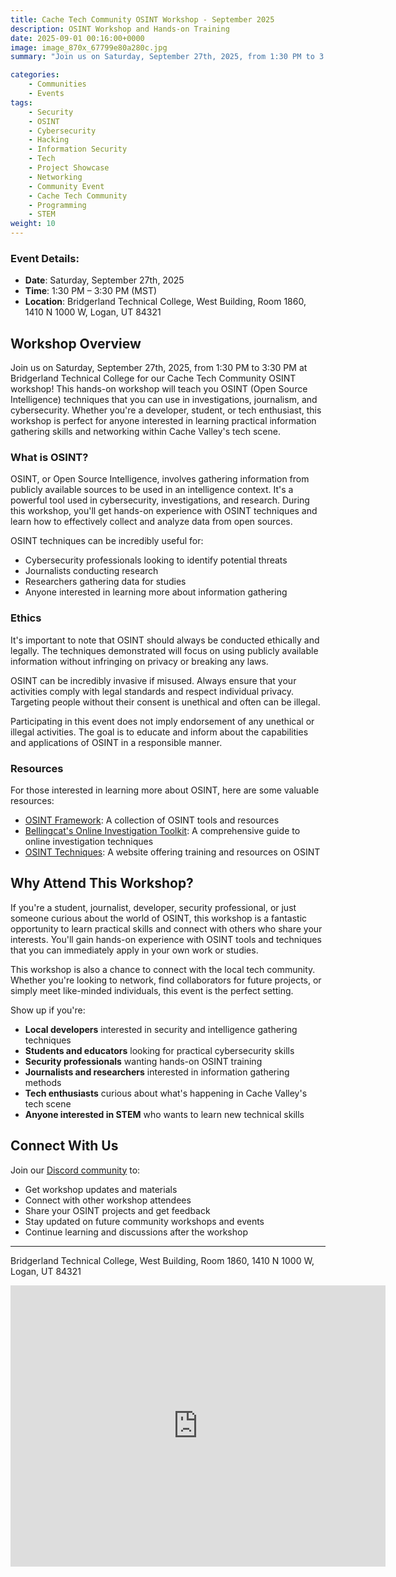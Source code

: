 ```yaml
---
title: Cache Tech Community OSINT Workshop - September 2025
description: OSINT Workshop and Hands-on Training
date: 2025-09-01 00:16:00+0000
image: image_870x_67799e80a280c.jpg
summary: "Join us on Saturday, September 27th, 2025, from 1:30 PM to 3:30 PM at Bridgerland Technical College for our Cache Tech Community OSINT workshop! This hands-on workshop will teach you OSINT (Open Source Intelligence) techniques that you can use in investigations, journalism, and cybersecurity. Whether you're a developer, student, or tech enthusiast, this event is perfect for anyone interested in learning information gathering skills and networking within Cache Valley's tech scene."

categories:
    - Communities
    - Events
tags:
    - Security
    - OSINT
    - Cybersecurity
    - Hacking
    - Information Security
    - Tech
    - Project Showcase
    - Networking
    - Community Event
    - Cache Tech Community
    - Programming
    - STEM
weight: 10
---
```


### Event Details:
- **Date**: Saturday, September 27th, 2025
- **Time**: 1:30 PM – 3:30 PM (MST)
- **Location**: Bridgerland Technical College, West Building, Room 1860, 1410 N 1000 W, Logan, UT 84321

## Workshop Overview
Join us on Saturday, September 27th, 2025, from 1:30 PM to 3:30 PM at Bridgerland Technical College for our Cache Tech Community OSINT workshop! This hands-on workshop will teach you OSINT (Open Source Intelligence) techniques that you can use in investigations, journalism, and cybersecurity. Whether you're a developer, student, or tech enthusiast, this workshop is perfect for anyone interested in learning practical information gathering skills and networking within Cache Valley's tech scene.

### What is OSINT?
OSINT, or Open Source Intelligence, involves gathering information from publicly available sources to be used in an intelligence context. It's a powerful tool used in cybersecurity, investigations, and research. During this workshop, you'll get hands-on experience with OSINT techniques and learn how to effectively collect and analyze data from open sources.

OSINT techniques can be incredibly useful for:
- Cybersecurity professionals looking to identify potential threats
- Journalists conducting research
- Researchers gathering data for studies
- Anyone interested in learning more about information gathering

### Ethics
It's important to note that OSINT should always be conducted ethically and legally. The techniques demonstrated will focus on using publicly available information without infringing on privacy or breaking any laws.

OSINT can be incredibly invasive if misused. Always ensure that your activities comply with legal standards and respect individual privacy. Targeting people without their consent is unethical and often can be illegal.

Participating in this event does not imply endorsement of any unethical or illegal activities. The goal is to educate and inform about the capabilities and applications of OSINT in a responsible manner.

### Resources
For those interested in learning more about OSINT, here are some valuable resources:
- [OSINT Framework](https://osintframework.com/): A collection of OSINT tools and resources
- [Bellingcat's Online Investigation Toolkit](https://bellingcat.gitbook.io/toolkit): A comprehensive guide to online investigation techniques
- [OSINT Techniques](https://inteltechniques.com/): A website offering training and resources on OSINT

## Why Attend This Workshop?
If you're a student, journalist, developer, security professional, or just someone curious about the world of OSINT, this workshop is a fantastic opportunity to learn practical skills and connect with others who share your interests. You'll gain hands-on experience with OSINT tools and techniques that you can immediately apply in your own work or studies.

This workshop is also a chance to connect with the local tech community. Whether you're looking to network, find collaborators for future projects, or simply meet like-minded individuals, this event is the perfect setting.

Show up if you're:
- **Local developers** interested in security and intelligence gathering techniques
- **Students and educators** looking for practical cybersecurity skills
- **Security professionals** wanting hands-on OSINT training
- **Journalists and researchers** interested in information gathering methods
- **Tech enthusiasts** curious about what's happening in Cache Valley's tech scene
- **Anyone interested in STEM** who wants to learn new technical skills

## Connect With Us
Join our [Discord community](https://discord.gg/YNkqmVGZbS) to:
- Get workshop updates and materials
- Connect with other workshop attendees
- Share your OSINT projects and get feedback
- Stay updated on future community workshops and events
- Continue learning and discussions after the workshop

---

Bridgerland Technical College, West Building, Room 1860, 1410 N 1000 W, Logan, UT 84321

<iframe src="https://www.google.com/maps/embed?pb=!1m18!1m12!1m3!1d1052.2634352012012!2d-111.85486010495926!3d41.7582578833811!2m3!1f0!2f0!3f0!3m2!1i1024!2i768!4f13.1!3m3!1m2!1s0x87548761d149ad99%3A0x8097136802931f7!2s1410%20N%201000%20W%2C%20Logan%2C%20UT%2084321!5e0!3m2!1sen!2sus!4v1741883188917!5m2!1sen!2sus" width="600" height="450" style="border:0;" allowfullscreen="" loading="lazy" referrerpolicy="no-referrer-when-downgrade"></iframe>
